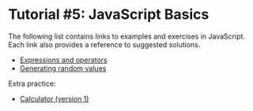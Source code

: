 # Tutorial #5: JavaScript Basics

The following list contains links to examples and exercises in JavaScript. Each link also provides a reference to suggested solutions.
- [Expressions and operators](https://jsfiddle.net/joseortiz/83k5cdp4/)
- [Generating random values](https://jsfiddle.net/joseortiz/Lf0ycs4u/)

Extra practice:
- [Calculator (version 1)](https://jsfiddle.net/joseortiz/4j7o8a2u/)

